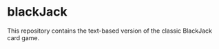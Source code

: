 blackJack
=========

This repository contains the text-based version of the classic BlackJack card game.
